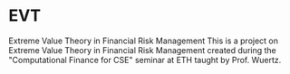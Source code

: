 # EVT
Extreme Value Theory in Financial Risk Management
This is a project on Extreme Value Theory in Financial Risk Management created during the "Computational Finance for CSE" seminar at ETH taught by Prof. Wuertz.
